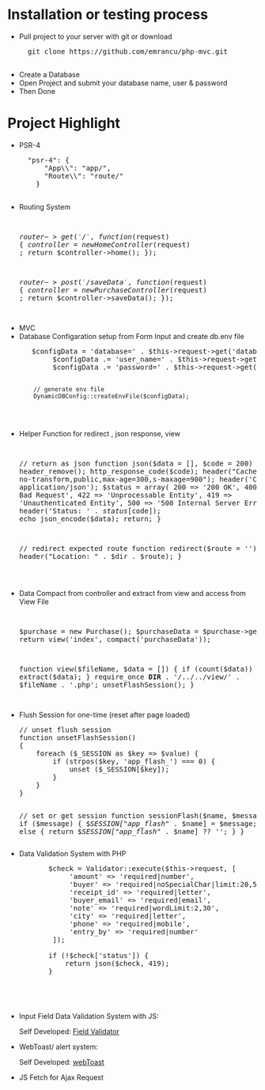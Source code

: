 # Installation or testing process

<ul>
 <li> Pull project to your server with git or download 
  <pre>
  git clone https://github.com/emrancu/php-mvc.git
  </pre>
  </li>
<li>
 Create a Database 
</li>
 <li> Open Project and submit your database name, user & password </li>
 <li> Then Done </li>
   
</ul>


# Project Highlight

<ul> 
<li>PSR-4 
 <pre>
  "psr-4": {
      "App\\": "app/",
      "Route\\": "route/"
    }
 </pre>
 </li>
<li>Routing System
<pre>

$router->get('/', function($request) {
    $controller =  new HomeController($request) ;
   return $controller->home();
});

$router->post('/saveData', function($request) {
    $controller =  new PurchaseController($request) ;
   return $controller->saveData();
});

</pre>
</li>
<li> MVC </li>
<li> Database Configaration setup from Form Input and create db.env file
<pre>
   $configData = 'database=' . $this->request->get('database_name') . PHP_EOL;
        $configData .= 'user_name=' . $this->request->get('user_name') . PHP_EOL;
        $configData .= 'password=' . $this->request->get('password') . PHP_EOL;

        // generate env file
        DynamicDBConfig::createEnvFile($configData);
  </pre>
  </li>
<li> Helper Function for redirect , json response, view
 <pre>
 
// return as json
function json($data = [], $code = 200)
{
    header_remove();
    http_response_code($code);
    header("Cache-Control: no-transform,public,max-age=300,s-maxage=900");
    header('Content-Type: application/json');
    $status = array(
        200 => '200 OK',
        400 => '400 Bad Request',
        422 => 'Unprocessable Entity',
        419 => 'Unauthenticated Entity',
        500 => '500 Internal Server Error'
    );
    header('Status: ' . $status[$code]);
    echo json_encode($data);
    return;
}  


// redirect expected route
function redirect($route = '')
{
    $dir = dirname($_SERVER['PHP_SELF']);
    header("Location: " . $dir . $route);
}
  
    
 </pre></li>
<li> Data Compact from controller and extract from view and access from View File 
<pre>

   $purchase = new Purchase();
   $purchaseData = $purchase->getAll();
   return view('index', compact('purchaseData'));
    
    
    
 function view($fileName, $data = [])
{
    if (count($data)) {
        extract($data);
    }
    require_once __DIR__ . '/../../view/' . $fileName . '.php';
    unsetFlashSession();
}
        
</pre>
</li>
<li> Flush Session for one-time (reset after page loaded)
<pre>
// unset flush session
function unsetFlashSession()
{
    foreach ($_SESSION as $key => $value) {
        if (strpos($key, 'app_flash_') === 0) {
            unset ($_SESSION[$key]);
        }
    }
}



// set or get session
function sessionFlash($name, $message = '')
{
    if ($message) {
        $_SESSION["app_flash_" . $name] = $message;
    } else {
        return $_SESSION["app_flash_" . $name] ?? '';
    }
}
</pre>
</li>

<li>
 Data Validation System  with PHP
    
 <pre>
       $check = Validator::execute($this->request, [
            'amount' => 'required|number',
            'buyer' => 'required|noSpecialChar|limit:20,50',
            'receipt_id' => 'required|letter',
            'buyer_email' => 'required|email',
            'note' => 'required|wordLimit:2,30',
            'city' => 'required|letter',
            'phone' => 'required|mobile',
            'entry_by' => 'required|number'
        ]);

       if (!$check['status']) {
           return json($check, 419);
       }
 <pre>
    
</li>

<li>
Input Field Data Validation System with JS:
 <p>Self Developed: <a href="https://github.com/emrancu/FieldValidator"> Field Validator </a></p>
</li>
<li>
WebToast/ alert system:
 <p>Self Developed: <a href="https://github.com/emrancu/webtoast"> webToast </a></p>
</li>
<li> JS Fetch for Ajax Request</li>
</ul>
 

